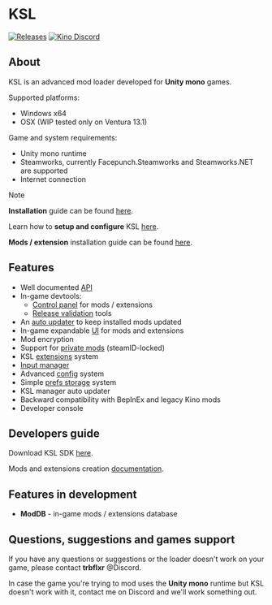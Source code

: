 # KSL

[![Releases](https://img.shields.io/github/v/release/trbflxr/ksl?include_prereleases&label=DOWNLOAD&style=for-the-badge)](https://github.com/trbflxr/ksl/releases)
[![Kino Discord](https://img.shields.io/discord/716264804498538516?label=DISCORD&style=for-the-badge)](https://discord.gg/xvGMEEcEEp)

## About

KSL is an advanced mod loader developed for **Unity mono** games.

Supported platforms:

* Windows x64
* OSX (WIP tested only on Ventura 13.1)

Game and system requirements:

* Unity mono runtime
* Steamworks, currently Facepunch.Steamworks and Steamworks.NET are supported
* Internet connection

> [!NOTE]  
> **Installation** guide can be found [here](https://github.com/trbflxr/ksl/blob/master/doc/guide/install.md).
>
> Learn how to **setup and configure** KSL [here](https://github.com/trbflxr/ksl/blob/master/doc/guide/setup.md).
>
> **Mods / extension** installation guide can be found [here](https://github.com/trbflxr/ksl/blob/master/doc/guide/install_content.md).

## Features

* Well documented [API](https://github.com/trbflxr/ksl/blob/master/doc/api/api.md)
* In-game devtools:
    * [Control panel](https://github.com/trbflxr/ksl/blob/master/doc/guide/dev/control_panel.md) for mods / extensions
    * [Release validation](https://github.com/trbflxr/ksl/blob/master/doc/guide/dev/updater.md#create-and-test-release-archive) tools
* An [auto updater](https://github.com/trbflxr/ksl/blob/master/doc/guide/dev/updater.md) to keep installed mods updated
* In-game expandable [UI](https://github.com/trbflxr/ksl/blob/master/doc/api/ui.md) for mods and extensions
* Mod encryption
* Support for [private mods](https://github.com/trbflxr/ksl/blob/master/doc/guide/dev/control_panel.md#whitelist-management) (steamID-locked)
* KSL [extensions](https://github.com/trbflxr/ksl/blob/master/doc/guide/dev/extensions.md) system
* [Input manager](https://github.com/trbflxr/ksl/blob/master/doc/api/input.md)
* Advanced [config](https://github.com/trbflxr/ksl/blob/master/doc/api/config.md) system
* Simple [prefs storage](https://github.com/trbflxr/ksl/blob/master/doc/api/prefs.md) system
* KSL manager auto updater
* Backward compatibility with BepInEx and legacy Kino mods
* Developer console

## Developers guide

Download KSL SDK [here](https://github.com/trbflxr/ksl_sdk).

Mods and extensions creation [documentation](https://github.com/trbflxr/ksl/blob/master/doc/guide/dev/sdk.md).

## Features in development

* **ModDB** - in-game mods / extensions database

## Questions, suggestions and games support

If you have any questions or suggestions or the loader doesn't work on your game, please contact **trbflxr** @Discord.

In case the game you're trying to mod uses the **Unity mono** runtime but KSL doesn't work with it, contact me on Discord and we'll work something out.
